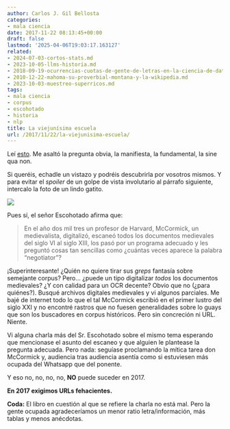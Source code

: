```yaml
---
author: Carlos J. Gil Bellosta
categories:
- mala ciencia
date: 2017-11-22 08:13:45+00:00
draft: false
lastmod: '2025-04-06T19:03:17.163127'
related:
- 2024-07-03-cortos-stats.md
- 2023-10-05-llms-historia.md
- 2018-09-19-ocurrencias-cuotas-de-gente-de-letras-en-la-ciencia-de-datos.md
- 2010-12-22-mahoma-su-proverbial-montana-y-la-wikipedia.md
- 2023-10-03-muestreo-superricos.md
tags:
- mala ciencia
- corpus
- escohotado
- historia
- nlp
title: La viejunísima escuela
url: /2017/11/22/la-viejunisima-escuela/
---
```


Leí [esto](http://parerga-und-paralipomena.blogspot.com.es/2015/06/conferencia-de-antonio-escohotado-los.html). Me asaltó la pregunta obvia, la manifiesta, la fundamental, la sine qua non.

Si queréis, echadle un vistazo y podréis descubrirla por vosotros mismos. Y para evitar el _spoiler_ de un golpe de vista involutario al párrafo siguiente, intercalo la foto de un lindo gatito.

![](/wp-uploads/2017/11/gato.jpg)

Pues sí, el señor Escohotado afirma que:

>En el año dos mil tres un profesor de Harvard, McCormick, un medievalista, digitalizó, escaneó todos los documentos medievales del siglo VI al siglo XIII, los pasó por un programa adecuado y les preguntó cosas tan sencillas como ¿cuántas veces aparece la palabra “negotiator”?

¡Superinteresante! ¿Quién no quiere tirar sus _greps_ fantasía sobre semejante corpus? Pero... ¿puede un tipo digitalizar _todos_ los documentos medievales? ¿Y con calidad para un OCR decente? Obvio que no (¿para quiénes?). Busqué archivos digitales medievales y vi algunos parciales. Me bajé de internet todo lo que el tal McCormick escribió en el primer lustro del siglo XXI y no encontré rastros que no fuesen generalidades sobre lo guays que son los buscadores en corpus históricos. Pero sin concreción ni URL. Niente.

Vi alguna charla más del Sr. Escohotado sobre el mismo tema esperando que mencionase el asunto del escaneo y que alguien le plantease la pregunta adecuada. Pero nada: seguíase proclamando la mítica tarea don McCormick y, audiencia tras audiencia asentía como si estuviesen más ocupada del Whatsapp que del ponente.

Y eso no, no, no, no, **NO** puede suceder en 2017.

**En 2017 exigimos URLs fehacientes.**

**Coda:** El libro en cuestión al que se refiere la charla no está mal. Pero la gente ocupada agradeceríamos un menor ratio letra/información, más tablas y menos anécdotas.